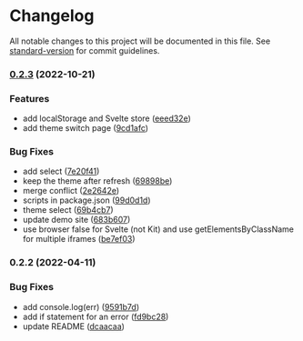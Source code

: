 # Changelog

All notable changes to this project will be documented in this file. See [standard-version](https://github.com/conventional-changelog/standard-version) for commit guidelines.

### [0.2.3](https://github.com/shinokada/svelte-uttrances/compare/v0.2.2...v0.2.3) (2022-10-21)


### Features

* add localStorage and Svelte store ([eeed32e](https://github.com/shinokada/svelte-uttrances/commit/eeed32e0326c9ccc1e046026c7ea09bca5c29294))
* add theme switch page ([9cd1afc](https://github.com/shinokada/svelte-uttrances/commit/9cd1afc17ea709ddf4912ea3ca0b0ffd929e4cf7))


### Bug Fixes

* add select ([7e20f41](https://github.com/shinokada/svelte-uttrances/commit/7e20f4160168efd4f50e9f01dea7e5afd70d6ab0))
* keep the theme after refresh ([69898be](https://github.com/shinokada/svelte-uttrances/commit/69898bea29beea992679cc7d6188d04e90c8535e))
* merge conflict ([2e2642e](https://github.com/shinokada/svelte-uttrances/commit/2e2642e02df4498426bf3ba8e75e6865d2de9f10))
* scripts in package.json ([99d0d1d](https://github.com/shinokada/svelte-uttrances/commit/99d0d1df59770cebc0af272ccfc9453e8c8a8b68))
* theme select ([69b4cb7](https://github.com/shinokada/svelte-uttrances/commit/69b4cb7b03c1922851b010f34e4bccda4c946775))
* update demo site ([683b607](https://github.com/shinokada/svelte-uttrances/commit/683b607c10d246df509cbec1a88a2fe942f250d2))
* use browser false for Svelte (not Kit) and use getElementsByClassName for multiple iframes ([be7ef03](https://github.com/shinokada/svelte-uttrances/commit/be7ef03499738facebc4975e96c7311d35b8869d))

### 0.2.2 (2022-04-11)


### Bug Fixes

* add console.log(err) ([9591b7d](https://github.com/shinokada/svelte-uttrances/commit/9591b7d8bb7407d40b80a2f3a94289795a12727d))
* add if statement for an error ([fd9bc28](https://github.com/shinokada/svelte-uttrances/commit/fd9bc28954bd50a9e947bdbd9d1aa035bb8188bf))
* update README ([dcaacaa](https://github.com/shinokada/svelte-uttrances/commit/dcaacaab5bedde43e5a68442ef0236dc7d22cc6a))
